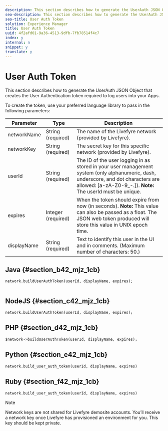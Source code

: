 ```yaml
---
description: This section describes how to generate the UserAuth JSON Object that creates the User Authentication token required to log users into your Apps.
seo-description: This section describes how to generate the UserAuth JSON Object that creates the User Authentication token required to log users into your Apps.
seo-title: User Auth Token
solution: Experience Manager
title: User Auth Token
uuid: 4f2afd01-9a36-4513-9dfb-7fb78514f4c7
index: y
internal: n
snippet: y
translate: y
---
```


# User Auth Token

This section describes how to generate the UserAuth JSON Object that creates the User Authentication token required to log users into your Apps.

To create the token, use your preferred language library to pass in the following parameters:

|  Parameter  | Type  | Description  |
|---|---|---|
|  networkName  | String (required)  | The name of the Livefyre network (provided by Livefyre).  |
|  networkKey  | String (required)  | The secret key for this specific network (provided by Livefyre).  |
|  userId  | String (required)  | The ID of the user logging in as stored in your user management system (only alphanumeric, dash, underscore, and dot characters are allowed: [a-zA-Z0-9_-.]). **Note:** The userId must be unique.  |
|  expires  | Integer (required)  | When the token should expire from now (in seconds). **Note:** This value can also be passed as a float. The JSON web token produced will store this value in UNIX epoch time.  |
|  displayName  | String (required)  | Text to identify this user in the UI and in comments. (Maximum number of characters: 50.)  |


## Java {#section_b42_mjz_1cb}


```
network.buildUserAuthToken(userId, displayName, expires); 
 
```

## NodeJS {#section_c42_mjz_1cb}


```
network.buildUserAuthToken(userId, displayName, expires); 

```

## PHP {#section_d42_mjz_1cb}


```
$network->buildUserAuthToken(userId, displayName, expires); 

```

## Python {#section_e42_mjz_1cb}


```
network.build_user_auth_token(userId, displayName, expires) 

```

## Ruby {#section_f42_mjz_1cb}


```
network.build_user_auth_token(userId, displayName, expires) 

```

>[!NOTE]
>
>Network keys are not shared for Livefyre demosite accounts. You’ll receive a network key once Livefyre has provisioned an environment for you. This key should be kept private.

